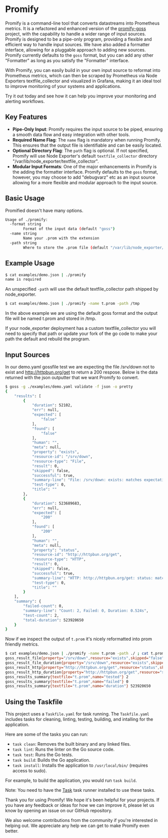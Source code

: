 
# Promify

Promify is a command-line tool that converts datastreams into Prometheus metrics. It is a refactored and enhanced version of the [promify-goss](https://github.com/waydago/promify-goss) project, with the capability to handle a wider range of input sources. Promify is designed to be a pipe-only program, providing a flexible and efficient way to handle input sources. We have also added a formatter interface, allowing for a pluggable approach to adding new sources. Promify currently defaults to the `goss` format, but you can add any other "Formatter" as long as you satisfy the "Formatter" interface.

With Promify, you can easily build in your own input source to reformat into Prometheus metrics, which can then be scraped by Prometheus via Node Exporters textfile_collector and visualized in Grafana, making it an ideal tool to improve monitoring of your systems and applications. 

Try it out today and see how it can help you improve your monitoring and alerting workflows.

## Key Features

- **Pipe-Only Input**: Promify requires the input source to be piped, ensuring a smooth data flow and easy integration with other tools.
- **Required Name Flag**: The `name` flag is mandatory when running Promify. This ensures that the output file is identifiable and can be easily located.
- **Optional Directory Flag**: The `path` flag is optional. If not specified, Promify will use Node Exporter's default `textfile_collector` directory "/var/lib/node_exporter/textfile_collector".
- **Modular Input Formats**: One of the major enhancements in Promify is the adding the formatter interface. Promify defaults to the `goss` format, however, you may choose to add "debugvarz" etc as an input source allowing for a more flexible and modular approach to the input source.

## Basic Usage

Promified doesn't have many options.

```bash
Usage of ./promify:
  -format string
        Format of the input data (default "goss")
  -name string
        Name your .prom with the extension
  -path string
        Where to store the .prom file (default "/var/lib/node_exporter/textfile_collector")
```

## Example Usage

```bash
$ cat examples/demo.json | ./promify                                      
name is required
```

An unspecified `-path` will use the default textfile_collector path shipped by node_exporter.

```bash
$ cat examples/demo.json | ./promify -name t.prom -path /tmp
```
In the above example we are using the default goss format and the output file will be named t.prom and stored in /tmp.

If your node_exporter deployment has a custom textfile_collector you will need to specify that path or update your fork of the go code to make your path the default and rebuild the program.

## Input Sources

In our demo.yaml gossfile test we are expecting the file /srv/down not to exist and http://httpbun.org/get to return a 200 respose. Below is the data returned with the json outputter that we want Promify to convert.

```bash
$ goss -g ./examples/demo.yaml validate -f json -o pretty
{
    "results": [
        {
            "duration": 52102,
            "err": null,
            "expected": [
                "false"
            ],
            "found": [
                "false"
            ],
            "human": "",
            "meta": null,
            "property": "exists",
            "resource-id": "/srv/down",
            "resource-type": "File",
            "result": 0,
            "skipped": false,
            "successful": true,
            "summary-line": "File: /srv/down: exists: matches expectation: [false]",
            "test-type": 0,
            "title": ""
        },
        {
            "duration": 523689683,
            "err": null,
            "expected": [
                "200"
            ],
            "found": [
                "200"
            ],
            "human": "",
            "meta": null,
            "property": "status",
            "resource-id": "http://httpbun.org/get",
            "resource-type": "HTTP",
            "result": 0,
            "skipped": false,
            "successful": true,
            "summary-line": "HTTP: http://httpbun.org/get: status: matches expectation: [200]",
            "test-type": 0,
            "title": ""
        }
    ],
    "summary": {
        "failed-count": 0,
        "summary-line": "Count: 2, Failed: 0, Duration: 0.524s",
        "test-count": 2,
        "total-duration": 523920650
    }
}
```

Now if we inspect the output of `t.prom` it's nicely reformatted into prom friendly metrics.

```bash
$ cat examples/demo.json | ./promify -name t.prom -path ./ ; cat t.prom       
goss_result_file{property="/srv/down",resource="exists",skipped="false"} 0
goss_result_file_duration{property="/srv/down",resource="exists",skipped="false"} 52102
goss_result_http{property="http://httpbun.org/get",resource="status",skipped="false"} 0
goss_result_http_duration{property="http://httpbun.org/get",resource="status",skipped="false"} 523689683
goss_results_summary{textfile="t.prom",name="tested"} 2
goss_results_summary{textfile="t.prom",name="failed"} 0
goss_results_summary{textfile="t.prom",name="duration"} 523920650
```
## Using the Taskfile

This project uses a `Taskfile.yaml` for task running. The `Taskfile.yaml` includes tasks for cleaning, linting, testing, building, and intalling for the application.

Here are some of the tasks you can run:

- `task clean`: Removes the built binary and any linked files.
- `task lint`: Runs the linter on the Go source code.
- `task test`: Runs the Go tests.
- `task build`: Builds the Go application.
- `task install`: Installs the application to `/usr/local/bin/` (requires access to sudo).

For example, to build the application, you would run `task build`.

Note: You need to have the [Task](https://taskfile.dev/#/installation) task runner installed to use these tasks.

Thank you for using Promify! We hope it's been helpful for your projects. If you have any feedback or ideas for how we can improve it, please let us know by opening an issue on our GitHub repository.

We also welcome contributions from the community if you're interested in helping out. We appreciate any help we can get to make Promify even better.


